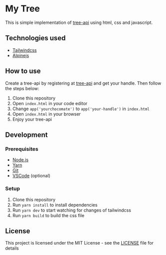 # My Tree

This is simple implementation of [tree-api](https://github.com/yourchocomate/tree-api) using html, css and javascript.

## Technologies used

- [Tailwindcss](https://tailwindcss.com/)
- [Alpinejs](https://alpinejs.dev/)

## How to use

Create a tree-api by registering at [tree-api](https://tree.yourchocomate.one/) and get your handle. Then follow the steps below:

1. Clone this repository
2. Open `index.html` in your code editor
3. Change `app('yourchocomate')` to `app('your-handle')` in `index.html`
4. Open `index.html` in your browser
5. Enjoy your tree-api

## Development

### Prerequisites

- [Node.js](https://nodejs.org/en/)
- [Yarn](https://yarnpkg.com/)
- [Git](https://git-scm.com/)
- [VSCode](https://code.visualstudio.com/) (optional)

### Setup

1. Clone this repository
2. Run `yarn install` to install dependencies
3. Run `yarn dev` to start watching for changes of tailwindcss
4. Run `yarn build` to build the css file

## License

This project is licensed under the MIT License - see the [LICENSE](LICENSE) file for details